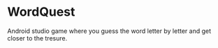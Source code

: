 # WordQuest
Android studio game where you guess the word letter by letter and get closer to the tresure.
